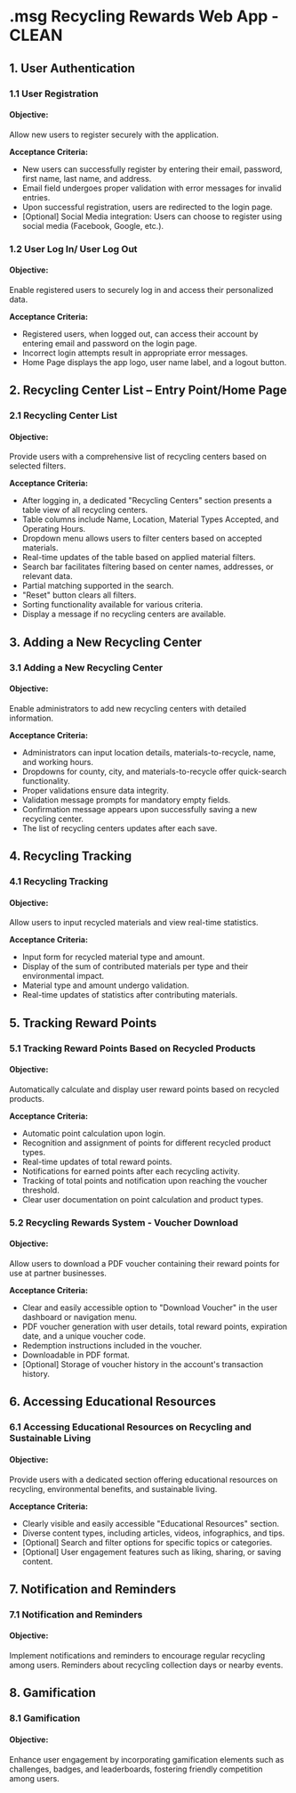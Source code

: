 # .msg Recycling Rewards Web App - CLEAN 

## 1. User Authentication

### 1.1 User Registration

#### Objective:
Allow new users to register securely with the application.

**Acceptance Criteria:**
- New users can successfully register by entering their email, password, first name, last name, and address.
- Email field undergoes proper validation with error messages for invalid entries.
- Upon successful registration, users are redirected to the login page.
- [Optional] Social Media integration: Users can choose to register using social media (Facebook, Google, etc.).

### 1.2 User Log In/ User Log Out

#### Objective:
Enable registered users to securely log in and access their personalized data.

**Acceptance Criteria:**
- Registered users, when logged out, can access their account by entering email and password on the login page.
- Incorrect login attempts result in appropriate error messages.
- Home Page displays the app logo, user name label, and a logout button.

## 2. Recycling Center List – Entry Point/Home Page

### 2.1 Recycling Center List

#### Objective:
Provide users with a comprehensive list of recycling centers based on selected filters.

**Acceptance Criteria:**
- After logging in, a dedicated "Recycling Centers" section presents a table view of all recycling centers.
- Table columns include Name, Location, Material Types Accepted, and Operating Hours.
- Dropdown menu allows users to filter centers based on accepted materials.
- Real-time updates of the table based on applied material filters.
- Search bar facilitates filtering based on center names, addresses, or relevant data.
- Partial matching supported in the search.
- "Reset" button clears all filters.
- Sorting functionality available for various criteria.
- Display a message if no recycling centers are available.

## 3. Adding a New Recycling Center

### 3.1 Adding a New Recycling Center

#### Objective:
Enable administrators to add new recycling centers with detailed information.

**Acceptance Criteria:**
- Administrators can input location details, materials-to-recycle, name, and working hours.
- Dropdowns for county, city, and materials-to-recycle offer quick-search functionality.
- Proper validations ensure data integrity.
- Validation message prompts for mandatory empty fields.
- Confirmation message appears upon successfully saving a new recycling center.
- The list of recycling centers updates after each save.

## 4. Recycling Tracking

### 4.1 Recycling Tracking

#### Objective:
Allow users to input recycled materials and view real-time statistics.

**Acceptance Criteria:**
- Input form for recycled material type and amount.
- Display of the sum of contributed materials per type and their environmental impact.
- Material type and amount undergo validation.
- Real-time updates of statistics after contributing materials.

## 5. Tracking Reward Points

### 5.1 Tracking Reward Points Based on Recycled Products

#### Objective:
Automatically calculate and display user reward points based on recycled products.

**Acceptance Criteria:**
- Automatic point calculation upon login.
- Recognition and assignment of points for different recycled product types.
- Real-time updates of total reward points.
- Notifications for earned points after each recycling activity.
- Tracking of total points and notification upon reaching the voucher threshold.
- Clear user documentation on point calculation and product types.

### 5.2 Recycling Rewards System - Voucher Download

#### Objective:
Allow users to download a PDF voucher containing their reward points for use at partner businesses.

**Acceptance Criteria:**
- Clear and easily accessible option to "Download Voucher" in the user dashboard or navigation menu.
- PDF voucher generation with user details, total reward points, expiration date, and a unique voucher code.
- Redemption instructions included in the voucher.
- Downloadable in PDF format.
- [Optional] Storage of voucher history in the account's transaction history.

## 6. Accessing Educational Resources

### 6.1 Accessing Educational Resources on Recycling and Sustainable Living

#### Objective:
Provide users with a dedicated section offering educational resources on recycling, environmental benefits, and sustainable living.

**Acceptance Criteria:**
- Clearly visible and easily accessible "Educational Resources" section.
- Diverse content types, including articles, videos, infographics, and tips.
- [Optional] Search and filter options for specific topics or categories.
- [Optional] User engagement features such as liking, sharing, or saving content.

## 7. Notification and Reminders

### 7.1 Notification and Reminders

#### Objective:
Implement notifications and reminders to encourage regular recycling among users. Reminders about recycling collection days or nearby events.

## 8. Gamification

### 8.1 Gamification

#### Objective:
Enhance user engagement by incorporating gamification elements such as challenges, badges, and leaderboards, fostering friendly competition among users.
